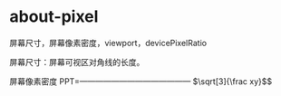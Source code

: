# about-pixel
屏幕尺寸，屏幕像素密度，viewport，devicePixelRatio


屏幕尺寸：屏幕可视区对角线的长度。

屏幕像素密度      PPT=——————————————
$\sqrt[3]{\frac xy}$$
